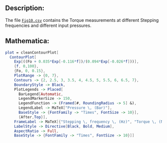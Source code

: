 ## Description:
The file [`Fig10.csv`](todo/link) contains the Torque measurements at different Stepping frequencies and different input pressures.


## Mathematica:

```Mathematica
plot = cleanContourPlot[
  ContourPlot[
    Exp[((Fo + 0.035*Exp[-0.116*f])/(0.094*Exp[-0.026*f]))],
    {f, 0,100},
    {Fo, 0, 0.15},
    PlotRange -> {0, 7},
    Contours -> {2, 2.5, 3, 3.5, 4, 4.5, 5, 5.5, 6, 6.5, 7},
    BoundaryStyle -> Black,
    PlotLegends -> Placed[
      BarLegend[Automatic,
      LegendMarkerSize -> 150,
      LegendFunction -> (Framed[#, RoundingRadius -> 5] &),
      LegendLabel -> MaTeX["Pressure \, (Bar)"],
      BaseStyle -> {FontFamily -> "Times", FontSize -> 10}],
      {After,Top}],
    FrameLabel -> MaTeX[{"Stepping \, frequency \, (Hz)", "Torque \, (N.m)"}],
    LabelStyle -> Directive[Black, Bold, Medium],
    AspectRatio -> Full,
    BaseStyle -> {FontFamily -> "Times", FontSize -> 10}]]
```
